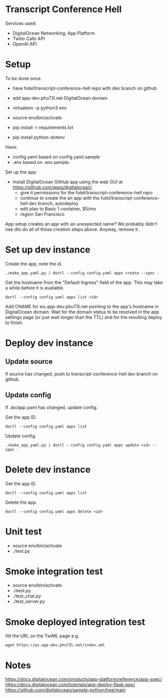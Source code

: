 # Transcript Conference Hell

Services used:

- DigitalOcean Networking, App Platform
- Twilio Calls API
- OpenAI API

# Setup

To be done once.

- have futel/transcript-conference-hell repo with dev branch on github
- add app-dev.phu73l.net DigitalOcean domain

- virtualenv -p python3 env
- source env/bin/activate
- pip install -r requirements.txt
- pip install python-dotenv

Have:

- config.yaml based on config.yaml.sample
- .env based on .env.sample.

Set up the app:

- Install DigitalOcean GitHub app using the web GUI at https://github.com/apps/digitalocean/
  - give it permissions for the futel/transcript-conference-hell repo
  - continue to create the an app with the futel/transcript-conference-hell dev branch, autodeploy
  - edit plan to Basic 1 container, $5/mo
  - region San Francisco
  
App setup creates an app with an unexpected name? We probably didn't nee dto do all of those creation steps above. Anyway, remove it.

# Set up dev instance

Create the app, note the id.

    ./make_app_yaml.py | doctl --config config.yaml apps create --spec -
    
Get the hostname from the "Default Ingress" field of the app. This may take a while before it is available.

    doctl --config config.yaml apps list <id>

Add CNAME for ws.app-dev.phu73l.net pointing to the app's hostname in DigitalOcean domain. Wait for the domain status to be resolved in the app settings page (or just wait longer than the TTL) and for the resulting deploy to finish.

# Deploy dev instance

## Update source

If source has changed, push to transcript-conference-hell dev branch on github.

## Update config

If .do/app.yaml has changed, update config.

Get the app ID.

    doctl --config config.yaml apps list

Update config.

    ./make_app_yaml.py | doctl --config config.yaml apps update <id> --spec -

# Delete dev instance

Get the app ID.

    doctl --config config.yaml apps list

Delete the app.

    doctl --config config.yaml apps delete <id>

# Unit test

- source env/bin/activate
- ./test.py

# Smoke integration test

- source env/bin/activate
- ./itest.py
- ./test_chat.py
- ./test_server.py

# Smoke deployed integration test

Hit the URL on the TwiML page e.g.

    wget https://ws.app-dev.phu73l.net/index.xml

# Notes

https://docs.digitalocean.com/products/app-platform/reference/app-spec/
https://docs.digitalocean.com/tutorials/app-deploy-flask-app/
https://github.com/digitalocean/sample-python/tree/main
